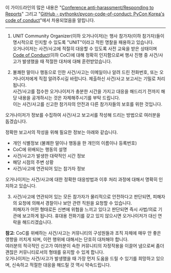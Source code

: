 이 가이드라인의 많은 내용은 "[Conference anti-harassment/Responding to Reports](http://geekfeminism.wikia.com/wiki/Conference_anti-harassment/Responding_to_reports)" 그리고 "[GitHub - pythonkr/pycon-code-of-conduct: PyCon Korea's code of conduct](https://github.com/pythonkr/pycon-code-of-conduct)"에서 차용되었음을 알립니다.  

---

1. UNIT Community Organizer(이하 오거나이저)는 행사 참가자(이하 참가자)들이 명시적으로 인지할 수 있도록 "UNIT"이라고 적힌 명찰을 패용하고 있습니다.  
오거나이저는 사건/사고에 적절히 대응할 수 있도록 사전 교육을 받은 상태이며 [Code of Conduct](https://github.com/unit-center/unit-code-of-conduct/blob/README.md)(이하 CoC)에 대해 정확히 인지함으로써 행사 진행 중 사건/사고가 발생했을 때 적절한 대처에 대해 훈련받았습니다.  

2. 불쾌한 말이나 행동으로 인한 사건/사고는 이메일이나 알려 드린 전화번호, 또는 오거나이저에게 직접 알려주시길 바랍니다. 제출하신 사건/사고 보고서는 기밀로 처리됩니다.  
사건/사고를 접수한 오거나이저가 충분한 시간을 가지고 대응을 해드리기 전까지 해당 내용을 공개하시는 것은 자제해주시기를 부탁 드립니다.  
이는 사건/사고를 신고한 참가자의 안전과 다른 참가자들의 보호를 위한 것입니다.  

오거나이저가 정보를 수집하여 사건/사고 보고서를 작성해 드리는 방법으로 여러분을 돕겠습니다.  

정확한 보고서의 작성을 위해 필요한 정보는 아래와 같습니다.  

- 개인 식별정보 (불쾌한 말이나 행동을 한 개인의 이름이나 등록번호)  
- CoC에 위배되는 행동의 설명  
- 사건/사고가 발생한 대략적인 시간 정보  
- 해당 시점의 주변 상황 
- 사건/사고에 연관되어 있는 참가자 정보  

오거나이저는 사건/사고에 대한 정확한 대응방법과 이후 처리 과정에 대해서 명확히 인지하고 있습니다.  

3. 사건/사고에 연관되어 있는 모든 참가자가 물리적으로 안전하다고 판단되면, 피해자의 요청에 의해서 경찰이나 보안 관련 직원을 요청할 수 있습니다.  
피해자가 어떤 형태로든 신변에 위협을 느끼고 있다고 판단되면 즉시 사법/의료 기관에 보고하게 됩니다. 휴대용 전화기를 갖고 있지 않으시면 오거나이저가 대신 연락을 해드리겠습니다.  

**참고**: CoC를 위배하는 사건/사고는 커뮤니티의 구성원들과 조직 자체에 매우 안 좋은 영향을 끼치게 되며, 이런 행위에 대해서는 단호히 대처해야 합니다.  
여러분의 적극적인 신고가 여러분이 속한 커뮤니티의 자정작용을 이끌어 냄으로써 좀더 괜찮은 커뮤니티로서의 형태를 유지할 수 있게 합니다.  
오거나이저는 사건/사고가 발생했을 때 가장 먼저 도움을 드릴 수 있기를 희망하고 있으며, 신속하고 적절한 대응을 해드릴 것 역시 약속드립니다.